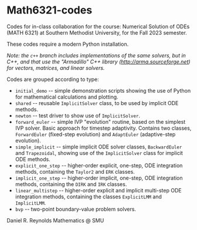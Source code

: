 # Math6321-codes

Codes for in-class collaboration for the course: Numerical Solution of ODEs (MATH 6321) at Southern Methodist University, for the Fall 2023 semester.

These codes require a modern Python installation.

   *Note: the `c++` branch includes implementations of the same solvers, but in C++, and that use the "Armadillo" C++ library (http://arma.sourceforge.net) for vectors, matrices, and linear solvers.*

Codes are grouped according to type:

* `initial_demo` -- simple demonstration scripts showing the use of Python for mathematical calculations and plotting.
* `shared` -- reusable `ImplicitSolver` class, to be used by implicit ODE methods.
* `newton` -- test driver to show use of `ImplicitSolver`.
* `forward_euler` -- simple IVP "evolution" routine, based on the simplest IVP solver.  Basic approach for timestep adaptivity.  Contains two classes, `ForwardEuler` (fixed-step evolution) and `AdaptEuler` (adaptive-step evolution).
* `simple_implicit` -- simple implicit ODE solver classes, `BackwardEuler` and `Trapezoidal`, showing use of the `ImplicitSolver` class for implicit ODE methods.
* `explicit_one_step` -- higher-order explicit, one-step, ODE integration methods, containing the `Taylor2` and `ERK` classes.
* `implicit_one_step` -- higher-order implicit, one-step, ODE integration methods, containing the `DIRK` and `IRK` classes.
* `linear_multistep` -- higher-order explicit and implicit multi-step ODE integration methods, containing the classes `ExplicitLMM` and `ImplicitLMM`.
* `bvp` -- two-point boundary-value problem solvers.

Daniel R. Reynolds
Mathematics @ SMU
